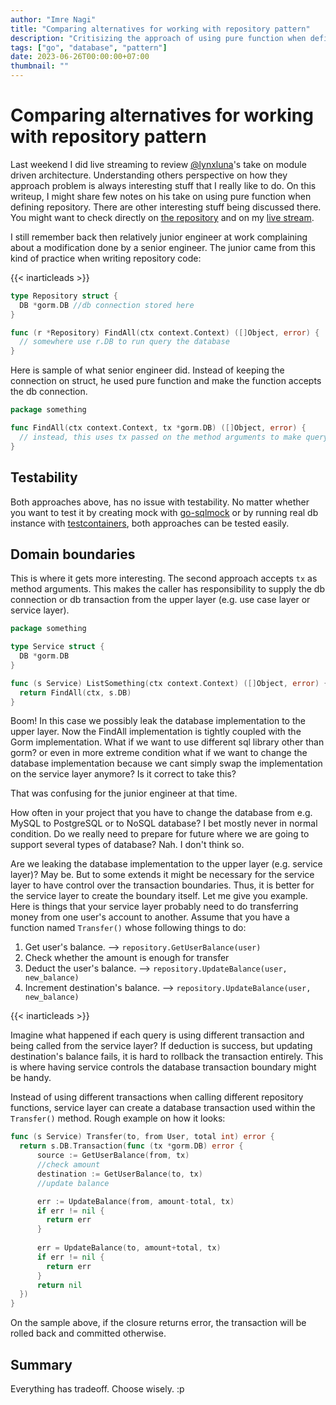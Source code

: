 ```yaml
---
author: "Imre Nagi"
title: "Comparing alternatives for working with repository pattern"
description: "Critisizing the approach of using pure function when defining repository in Go"
tags: ["go", "database", "pattern"]
date: 2023-06-26T00:00:00+07:00
thumbnail: ""
---
```


# Comparing alternatives for working with repository pattern

Last weekend I did live streaming to review [@lynxluna](https://twitter.com/lynxluna)'s take on module driven architecture. Understanding others perspective on how they approach problem is always interesting stuff that I really like to do. On this writeup, I might share few notes on his take on using pure function when defining repository. There are other interesting stuff being discussed there. You might want to check directly on [the repository](https://github.com/kadcom/mda) and on my [live stream](https://youtube.com/live/PxlHx6Whcic).

I still remember back then relatively junior engineer at work complaining about a modification done by a senior engineer. The junior came from this kind of practice when writing repository code:

{{< inarticleads >}}

```go
type Repository struct {
  DB *gorm.DB //db connection stored here
}

func (r *Repository) FindAll(ctx context.Context) ([]Object, error) {
  // somewhere use r.DB to run query the database
}
```

Here is sample of what senior engineer did. Instead of keeping the connection on struct, he used pure function and make the function accepts the db connection.

```go
package something

func FindAll(ctx context.Context, tx *gorm.DB) ([]Object, error) {
  // instead, this uses tx passed on the method arguments to make query to database
}
```

## Testability

Both approaches above, has no issue with testability. No matter whether you want to test it by creating mock with [go-sqlmock](https://github.com/DATA-DOG/go-sqlmock) or by running real db instance with [testcontainers](https://golang.testcontainers.org/), both approaches can be tested easily.

## Domain boundaries

This is where it gets more interesting. The second approach accepts `tx` as method arguments. This makes the caller has responsibility to supply the db connection or db transaction from the upper layer (e.g. use case layer or service layer). 

```go
package something

type Service struct {
  DB *gorm.DB  
}

func (s Service) ListSomething(ctx context.Context) ([]Object, error) {
  return FindAll(ctx, s.DB)
}
```

Boom! In this case we possibly leak the database implementation to the upper layer. Now the FindAll implementation is tightly coupled with the Gorm implementation. What if we want to use different sql library other than gorm? or even in more extreme condition what if we want to change the database implementation because we cant simply swap the implementation on the service layer anymore? Is it correct to take this?

That was confusing for the junior engineer at that time.

How often in your project that you have to change the database from e.g. MySQL to PostgreSQL or to NoSQL database? I bet mostly never in normal condition. Do we really need to prepare for future where we are going to support several types of database? Nah. I don't think so.

Are we leaking the database implementation to the upper layer (e.g. service layer)? May be. But to some extends it might be necessary for the service layer to have control over the transaction boundaries. Thus, it is better for the service layer to create the boundary itself. Let me give you example. Here is things that your service layer probably need to do transferring money from one user's account to another. Assume that you have a function named `Transfer()` whose following things to do:

1. Get user's balance. --> `repository.GetUserBalance(user)`
1. Check whether the amount is enough for transfer
1. Deduct the user's balance. --> `repository.UpdateBalance(user, new_balance)`
1. Increment destination's balance. --> `repository.UpdateBalance(user, new_balance)`

{{< inarticleads >}}

Imagine what happened if each query is using different transaction and being called from the service layer? If deduction is success, but updating destination's balance fails, it is hard to rollback the transaction entirely. This is where having service controls the database transaction boundary might be handy.

Instead of using different transactions when calling different repository functions, service layer can create a database transaction used within the `Transfer()` method. Rough example on how it looks:

```go
func (s Service) Transfer(to, from User, total int) error {
  return s.DB.Transaction(func (tx *gorm.DB) error {
      source := GetUserBalance(from, tx)
      //check amount
      destination := GetUserBalance(to, tx)
      //update balance

      err := UpdateBalance(from, amount-total, tx)
      if err != nil {
        return err
      }
      
      err = UpdateBalance(to, amount+total, tx)
      if err != nil {
        return err
      }
      return nil
  })
}
```

On the sample above, if the closure returns error, the transaction will be rolled back and committed otherwise. 

## Summary

Everything has tradeoff. Choose wisely. :p 

